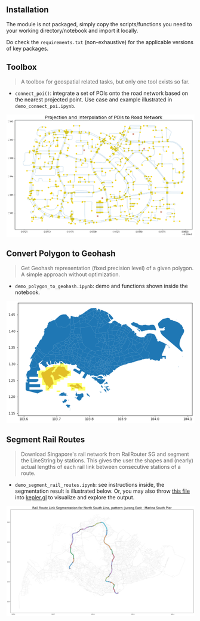 ## Installation

The module is not packaged, simply copy the scripts/functions you need to your working directory/notebook and import it locally.

Do check the `requirements.txt` (non-exhaustive) for the applicable versions of key packages.

## Toolbox

> A toolbox for geospatial related tasks, but only one tool exists so far.

- `connect_poi()`: integrate a set of POIs onto the road network based on the nearest projected point. Use case and example illustrated in `demo_connect_poi.ipynb`.

![](asset/connect_poi.gif)

## Convert Polygon to Geohash

> Get Geohash representation (fixed precision level) of a given polygon. A simple approach without optimization.

- `demo_polygon_to_geohash.ipynb`: demo and functions shown inside the notebook.

![](asset/polygon_to_geohash.png)

## Segment Rail Routes

> Download Singapore's rail network from RailRouter SG and segment the LineString by stations. This gives the user the shapes and (nearly) actual lengths of each rail link between consecutive stations of a route.

- `demo_segment_rail_routes.ipynb`: see instructions inside, the segmentation result is illustrated below. Or, you may also throw [this file](asset/sg_rail_links_viz.json) into [kepler.gl](https://kepler.gl/demo) to visualize and explore the output.

![](asset/rail_link_segmentation.png)
